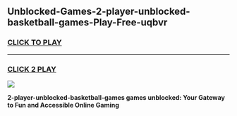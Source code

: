 
## Unblocked-Games-2-player-unblocked-basketball-games-Play-Free-uqbvr
<h3>
<a href="https://premium76.site?title=2-player-unblocked-basketball-games&ref=10A">CLICK TO PLAY</a></h3>
<hr>

<h3>
<a href="https://premium76.site?title=2-player-unblocked-basketball-games&ref=10A">CLICK 2 PLAY</a>
  
</h3>

<a href="https://premium76.site?title=2-player-unblocked-basketball-games&ref=10A"><img src="https://clearcache.store/games.png"></a>


**2-player-unblocked-basketball-games games unblocked: Your Gateway to Fun and Accessible Online Gaming**
